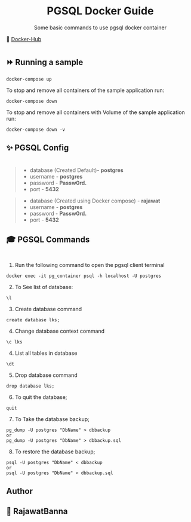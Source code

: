 <div align="center" width="100%">
    <h1>PGSQL Docker Guide</h1>
    <p>Some basic commands to use pgsql docker container</p>
</div>

🐳 [Docker-Hub](https://hub.docker.com/_/postgres)
#
## ⏩ Running a sample

```console
docker-compose up
```

To stop and remove all containers of the sample application run:

```console
docker-compose down
```

To stop and remove all containers with Volume of the sample application run:

```console
docker-compose down -v
```

## ✨ PGSQL Config
#
&NewLine;
>- database (Created Default)- **postgres**
>- username  - **postgres**
>- password - **Passw0rd.**
>- port - **5432**
&NewLine;

&NewLine;
>- database (Created using Docker compose) - **rajawat**
>- username  - **postgres**
>- password - **Passw0rd.**
>- port - **5432**
&NewLine;

## 🎓 PGSQL Commands
#

1. Run the following command to open the pgsql client terminal

```console
docker exec -it pg_container psql -h localhost -U postgres
```

2. To See list of database:

```console
\l
```

3. Create database command

```console
create database lks;
```

4. Change database context command

```console
\c lks
```
4. List all tables in database

```console
\dt
```

5. Drop database command

```console
drop database lks;
```

6. To quit the database;
```console
quit
```

7. To Take the database backup;
```console
pg_dump -U postgres "DbName" > dbbackup
or
pg_dump -U postgres "DbName" > dbbackup.sql
```

8. To restore the database backup;
```console
psql -U postgres "DbName" < dbbackup
or
psql -U postgres "DbName" < dbbackup.sql
```

## Author

## 👤 RajawatBanna
